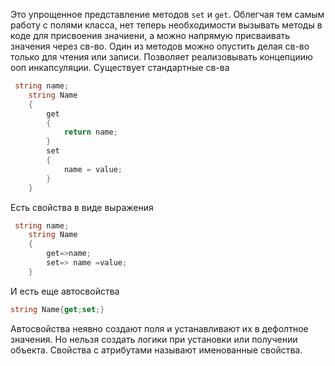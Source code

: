 Это упрощенное представление методов `set` и `get`. Облегчая тем самым работу с полями класса, нет теперь необходимости вызывать методы в коде для присвоения значиени, а можно напрямую присваивать значения через св-во. Один из методов можно опустить делая св-во только для чтения или записи.
Позволяет реализовывать концепциию ооп инкапсуляции.
Существует стандартные св-ва
```C#
 string name;
    string Name
    {
        get
        {
            return name;
        }
        set
        {
            name = value;
        }
    }
```
Есть свойства в виде выражения
```C#
 string name;
    string Name
    {
        get=>name;
        set=> name =value;
    }
```
И есть еще автосвойства
```C#
string Name{get;set;}
```
Автосвойства неявно создают поля и устанавливают их  в дефолтное значения. Но нельзя создать логики при установки или получении объекта.
Свойства с атрибутами называют именованные свойства.